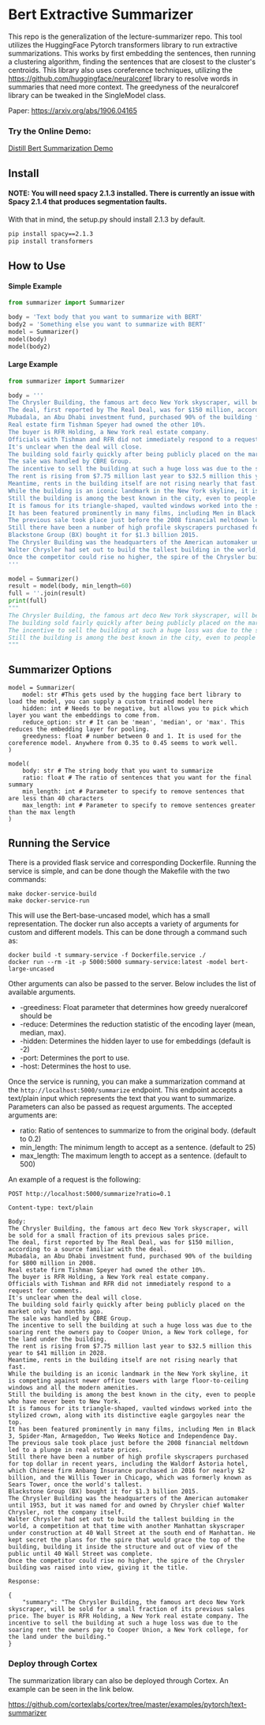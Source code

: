# Bert Extractive Summarizer

This repo is the generalization of the lecture-summarizer repo. This tool utilizes the HuggingFace Pytorch transformers library
to run extractive summarizations. This works by first embedding the sentences, then running a clustering algorithm, finding 
the sentences that are closest to the cluster's centroids. This library also uses coreference techniques, utilizing the 
https://github.com/huggingface/neuralcoref library to resolve words in summaries that need more context. The greedyness of 
the neuralcoref library can be tweaked in the SingleModel class.

Paper: https://arxiv.org/abs/1906.04165

### Try the Online Demo:

[Distill Bert Summarization Demo](https://smrzr.io)

## Install

#### NOTE: You will need spacy 2.1.3 installed. There is currently an issue with Spacy 2.1.4 that produces segmentation faults. 

With that in mind, the setup.py should install 2.1.3 by default.
```bash
pip install spacy==2.1.3
pip install transformers
```

## How to Use

#### Simple Example
```python
from summarizer import Summarizer

body = 'Text body that you want to summarize with BERT'
body2 = 'Something else you want to summarize with BERT'
model = Summarizer()
model(body)
model(body2)
```

#### Large Example

```python
from summarizer import Summarizer

body = '''
The Chrysler Building, the famous art deco New York skyscraper, will be sold for a small fraction of its previous sales price.
The deal, first reported by The Real Deal, was for $150 million, according to a source familiar with the deal.
Mubadala, an Abu Dhabi investment fund, purchased 90% of the building for $800 million in 2008.
Real estate firm Tishman Speyer had owned the other 10%.
The buyer is RFR Holding, a New York real estate company.
Officials with Tishman and RFR did not immediately respond to a request for comments.
It's unclear when the deal will close.
The building sold fairly quickly after being publicly placed on the market only two months ago.
The sale was handled by CBRE Group.
The incentive to sell the building at such a huge loss was due to the soaring rent the owners pay to Cooper Union, a New York college, for the land under the building.
The rent is rising from $7.75 million last year to $32.5 million this year to $41 million in 2028.
Meantime, rents in the building itself are not rising nearly that fast.
While the building is an iconic landmark in the New York skyline, it is competing against newer office towers with large floor-to-ceiling windows and all the modern amenities.
Still the building is among the best known in the city, even to people who have never been to New York.
It is famous for its triangle-shaped, vaulted windows worked into the stylized crown, along with its distinctive eagle gargoyles near the top.
It has been featured prominently in many films, including Men in Black 3, Spider-Man, Armageddon, Two Weeks Notice and Independence Day.
The previous sale took place just before the 2008 financial meltdown led to a plunge in real estate prices.
Still there have been a number of high profile skyscrapers purchased for top dollar in recent years, including the Waldorf Astoria hotel, which Chinese firm Anbang Insurance purchased in 2016 for nearly $2 billion, and the Willis Tower in Chicago, which was formerly known as Sears Tower, once the world's tallest.
Blackstone Group (BX) bought it for $1.3 billion 2015.
The Chrysler Building was the headquarters of the American automaker until 1953, but it was named for and owned by Chrysler chief Walter Chrysler, not the company itself.
Walter Chrysler had set out to build the tallest building in the world, a competition at that time with another Manhattan skyscraper under construction at 40 Wall Street at the south end of Manhattan. He kept secret the plans for the spire that would grace the top of the building, building it inside the structure and out of view of the public until 40 Wall Street was complete.
Once the competitor could rise no higher, the spire of the Chrysler building was raised into view, giving it the title.
'''

model = Summarizer()
result = model(body, min_length=60)
full = ''.join(result)
print(full)
"""
The Chrysler Building, the famous art deco New York skyscraper, will be sold for a small fraction of its previous sales price. 
The building sold fairly quickly after being publicly placed on the market only two months ago.
The incentive to sell the building at such a huge loss was due to the soaring rent the owners pay to Cooper Union, a New York college, for the land under the building.Still the building is among the best known in the city, even to people who have never been to New York.'
Still the building is among the best known in the city, even to people who have never been to New York.
"""
```

## Summarizer Options

```
model = Summarizer(
    model: str #This gets used by the hugging face bert library to load the model, you can supply a custom trained model here
    hidden: int # Needs to be negative, but allows you to pick which layer you want the embeddings to come from.
    reduce_option: str # It can be 'mean', 'median', or 'max'. This reduces the embedding layer for pooling.
    greedyness: float # number between 0 and 1. It is used for the coreference model. Anywhere from 0.35 to 0.45 seems to work well.
)

model(
    body: str # The string body that you want to summarize
    ratio: float # The ratio of sentences that you want for the final summary
    min_length: int # Parameter to specify to remove sentences that are less than 40 characters
    max_length: int # Parameter to specify to remove sentences greater than the max length
)
```

## Running the Service

There is a provided flask service and corresponding Dockerfile. Running the service is simple, and can be done though 
the Makefile with the two commands:

```
make docker-service-build
make docker-service-run
```

This will use the Bert-base-uncased model, which has a small representation. The docker run also accepts a variety of 
arguments for custom and different models. This can be done through a command such as:

```
docker build -t summary-service -f Dockerfile.service ./
docker run --rm -it -p 5000:5000 summary-service:latest -model bert-large-uncased
```

Other arguments can also be passed to the server. Below includes the list of available arguments.

* -greediness: Float parameter that determines how greedy nueralcoref should be
* -reduce: Determines the reduction statistic of the encoding layer (mean, median, max).
* -hidden: Determines the hidden layer to use for embeddings (default is -2)
* -port: Determines the port to use.
* -host: Determines the host to use.

Once the service is running, you can make a summarization command at the `http://localhost:5000/summarize` endpoint. 
This endpoint accepts a text/plain input which represents the text that you want to summarize. Parameters can also be 
passed as request arguments. The accepted arguments are:

* ratio: Ratio of sentences to summarize to from the original body. (default to 0.2)
* min_length: The minimum length to accept as a sentence. (default to 25)
* max_length: The maximum length to accept as a sentence. (default to 500)

An example of a request is the following:

```
POST http://localhost:5000/summarize?ratio=0.1

Content-type: text/plain

Body:
The Chrysler Building, the famous art deco New York skyscraper, will be sold for a small fraction of its previous sales price.
The deal, first reported by The Real Deal, was for $150 million, according to a source familiar with the deal.
Mubadala, an Abu Dhabi investment fund, purchased 90% of the building for $800 million in 2008.
Real estate firm Tishman Speyer had owned the other 10%.
The buyer is RFR Holding, a New York real estate company.
Officials with Tishman and RFR did not immediately respond to a request for comments.
It's unclear when the deal will close.
The building sold fairly quickly after being publicly placed on the market only two months ago.
The sale was handled by CBRE Group.
The incentive to sell the building at such a huge loss was due to the soaring rent the owners pay to Cooper Union, a New York college, for the land under the building.
The rent is rising from $7.75 million last year to $32.5 million this year to $41 million in 2028.
Meantime, rents in the building itself are not rising nearly that fast.
While the building is an iconic landmark in the New York skyline, it is competing against newer office towers with large floor-to-ceiling windows and all the modern amenities.
Still the building is among the best known in the city, even to people who have never been to New York.
It is famous for its triangle-shaped, vaulted windows worked into the stylized crown, along with its distinctive eagle gargoyles near the top.
It has been featured prominently in many films, including Men in Black 3, Spider-Man, Armageddon, Two Weeks Notice and Independence Day.
The previous sale took place just before the 2008 financial meltdown led to a plunge in real estate prices.
Still there have been a number of high profile skyscrapers purchased for top dollar in recent years, including the Waldorf Astoria hotel, which Chinese firm Anbang Insurance purchased in 2016 for nearly $2 billion, and the Willis Tower in Chicago, which was formerly known as Sears Tower, once the world's tallest.
Blackstone Group (BX) bought it for $1.3 billion 2015.
The Chrysler Building was the headquarters of the American automaker until 1953, but it was named for and owned by Chrysler chief Walter Chrysler, not the company itself.
Walter Chrysler had set out to build the tallest building in the world, a competition at that time with another Manhattan skyscraper under construction at 40 Wall Street at the south end of Manhattan. He kept secret the plans for the spire that would grace the top of the building, building it inside the structure and out of view of the public until 40 Wall Street was complete.
Once the competitor could rise no higher, the spire of the Chrysler building was raised into view, giving it the title.

Response:

{
    "summary": "The Chrysler Building, the famous art deco New York skyscraper, will be sold for a small fraction of its previous sales price. The buyer is RFR Holding, a New York real estate company. The incentive to sell the building at such a huge loss was due to the soaring rent the owners pay to Cooper Union, a New York college, for the land under the building."
}
```

### Deploy through Cortex

The summarization library can also be deployed through Cortex. An example can be seen in the link below.

https://github.com/cortexlabs/cortex/tree/master/examples/pytorch/text-summarizer


